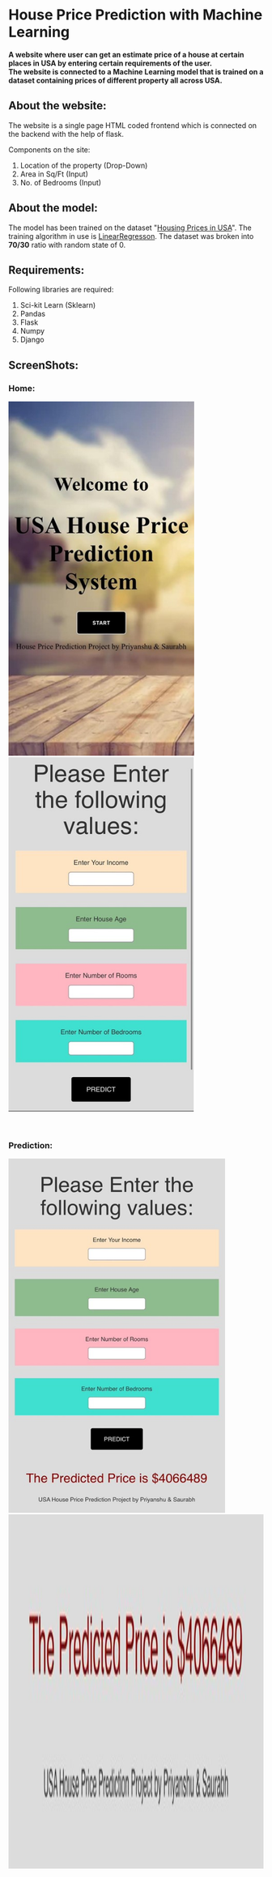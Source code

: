 # House Price Prediction with Machine Learning
**A website where user can get an estimate price of a house at certain places in USA by entering certain requirements of the user. <br />The website is connected to a Machine Learning model that is trained on a dataset containing prices of different property all across USA.**

## About the website:
The website is a single page HTML coded frontend which is connected on the backend with the help of flask.

Components on the site:
1. Location of the property (Drop-Down)
2. Area in Sq/Ft (Input)
3. No. of Bedrooms (Input)

## About the model:
The model has been trained on the dataset "[Housing Prices in USA](https://www.kaggle.com/datasets/vedavyasv/usa-housing)". The training algorithm in use is [LinearRegresson](https://scikit-learn.org/dev/modules/generated/sklearn.linear_model.LinearRegression.html).
The dataset was broken into **70/30** ratio with random state of 0.


## Requirements: 
Following libraries are required:
1. Sci-kit Learn (Sklearn)
2. Pandas
3. Flask
4. Numpy
5. Django

## ScreenShots:
### Home:
<p> <img src = "templates/Picture1.jpg" height="700">    <img src = "templates/Picture2.jpg" height="700"> </p><br>

### Prediction:

<p> <img src = "templates/Picture3.jpg" height="700">    <img src = "templates/Picture4.jpg" height="700"> </p><br>

